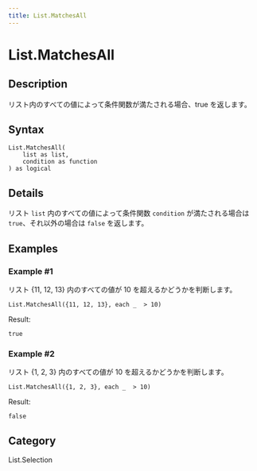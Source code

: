 ```yaml
---
title: List.MatchesAll
---
```


# List.MatchesAll


## Description

リスト内のすべての値によって条件関数が満たされる場合、true を返します。


## Syntax

```powerquery
List.MatchesAll(
    list as list,
    condition as function
) as logical
```


## Details

リスト <code>list</code> 内のすべての値によって条件関数 <code>condition</code> が満たされる場合は <code>true</code>、それ以外の場合は <code>false</code> を返します。


## Examples

### Example #1 
リスト \{11, 12, 13} 内のすべての値が 10 を超えるかどうかを判断します。
```powerquery
List.MatchesAll({11, 12, 13}, each _  > 10)
```

Result: 
```powerquery
true
```


### Example #2 
リスト \{1, 2, 3} 内のすべての値が 10 を超えるかどうかを判断します。
```powerquery
List.MatchesAll({1, 2, 3}, each _  > 10)
```

Result: 
```powerquery
false
```




## Category
List.Selection
